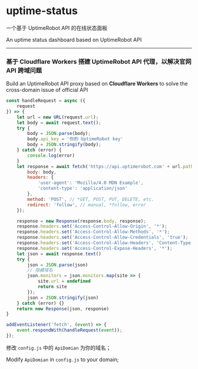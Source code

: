 # uptime-status

一个基于 UptimeRobot API 的在线状态面板

An uptime status dashboard based on UptimeRobot API

------

### 基于 Cloudflare Workers 搭建 UptimeRobot API 代理，以解决官网 API 跨域问题

Build an UptimeRobot API proxy based on **Cloudflare Workers** to solve the cross-domain issue of official API

```javascript
const handleRequest = async ({
    request
}) => {
    let url = new URL(request.url);
    let body = await request.text();
    try {
        body = JSON.parse(body);
        body.api_key = '你的 UptimeRobot key'
        body = JSON.stringify(body);
    } catch (error) {
        console.log(error)
    }
    let response = await fetch('https://api.uptimerobot.com' + url.pathname, {
        body: body,
        headers: {
            'user-agent': 'Mozilla/4.0 MDN Example',
            'content-type': 'application/json'
        },
        method: 'POST', // *GET, POST, PUT, DELETE, etc.
        redirect: 'follow', // manual, *follow, error
    });

    response = new Response(response.body, response);
    response.headers.set('Access-Control-Allow-Origin', '*');
    response.headers.set('Access-Control-Allow-Methods', '*');
    response.headers.set('Access-Control-Allow-Credentials', 'true');
    response.headers.set('Access-Control-Allow-Headers', 'Content-Type,Access-Token');
    response.headers.set('Access-Control-Expose-Headers', '*');
    let json = await response.text()
    try {
        json = JSON.parse(json)
        // 隐藏域名
        json.monitors = json.monitors.map(site => {
            site.url = undefined
            return site
        });
        json = JSON.stringify(json)
    } catch (error) {}
    return new Response(json, response)
}

addEventListener('fetch', (event) => {
    event.respondWith(handleRequest(event));
});
```

修改 `config.js` 中的 `ApiDomian` 为你的域名；

Modify `ApiDomian` in `config.js` to your domain;
